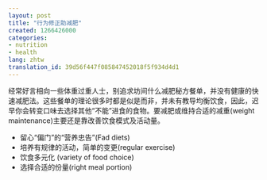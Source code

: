 ```yaml
---
layout: post
title: "行为修正助减肥"
created: 1266426000
categories:
- nutrition
- health
lang: zhtw
translation_id: 39d56f447f085847452018f5f934d4d1
---
```

<!--break-->
<p>经常好言相向一些体重过重人士，别追求坊间什么减肥秘方餐单，并没有健康的快速减肥法。这些餐单的理论很多时都是似是而非，并未有教导均衡饮食，因此，迟早你会转变口味去选择其他“不能”进食的食物。要减肥或维持合适的减重(weight maintenance)主要还是靠改善饮食模式及活动量。 </p>

<ul>
<li>留心“偏门”的“营养忠告”(Fad diets)</li>
<li>培养有规律的活动，简单的变更(regular exercise)</li>
<li>饮食多元化 (variety of food choice)</li>
<li>选择合适的份量(right meal portion)</li>
</ul>
